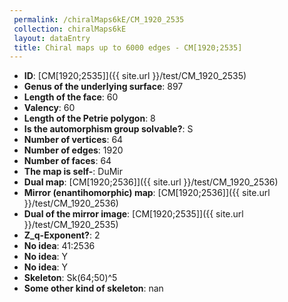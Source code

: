 ```yaml
--- 
 permalink: /chiralMaps6kE/CM_1920_2535 
 collection: chiralMaps6kE
 layout: dataEntry
 title: Chiral maps up to 6000 edges - CM[1920;2535]
---
```


- **ID**: [CM[1920;2535]]({{ site.url }}/test/CM_1920_2535)
- **Genus of the underlying surface**: 897
- **Length of the face**: 60
- **Valency**: 60
- **Length of the Petrie polygon**: 8
- **Is the automorphism group solvable?**: S
- **Number of vertices**: 64
- **Number of edges**: 1920
- **Number of faces**: 64
- **The map is self-**: DuMir
- **Dual map**: [CM[1920;2536]]({{ site.url }}/test/CM_1920_2536)
- **Mirror (enantihomorphic) map**: [CM[1920;2536]]({{ site.url }}/test/CM_1920_2536)
- **Dual of the mirror image**: [CM[1920;2535]]({{ site.url }}/test/CM_1920_2535)
- **Z_q-Exponent?**: 2
- **No idea**:  41:2536
- **No idea**: Y
- **No idea**: Y
- **Skeleton**: Sk(64;50)^5
- **Some other kind of skeleton**: nan
